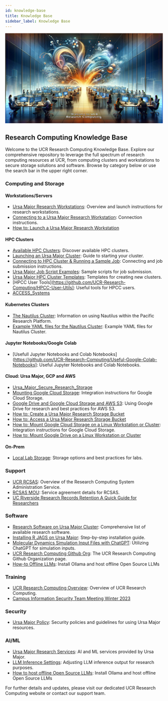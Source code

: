 ```yaml
---
id: knowledge-base
title: Knowledge Base
sidebar_label: Knowledge Base
---
```


<img src="../assets/welcome.jpg" alt="Banner Image" style="width: 100%; object-fit: scale-down; height: auto; max-height: 400px;">



## Research Computing Knowledge Base

Welcome to the UCR Research Computing Knowledge Base. Explore our comprehensive repository to leverage the full spectrum of research computing resources at UCR, from computing clusters and workstations to secure storage solutions and software. Browse by category below or use the search bar in the upper right corner. 
### Computing and Storage

#### Workstations/Servers
- [Ursa Major Research Workstations](Ursa_Major_Research_Workstations.md): Overview and launch instructions for research workstations.
- [Connecting to a Ursa Major Research Workstation](Ursa_Major_Research_Workstations_How_to_Connect.md): Connection instructions.
- [How to: Launch a Ursa Major Research Workstation](Ursa_Major_Research_Workstations_How_to_Launch.md)

#### HPC Clusters
- [Available HPC Clusters](Available_Clusters.md): Discover available HPC clusters.
- [Launching an Ursa Major Cluster](How_To_Launch_a_Ursa_Major_Cluster.md): Guide to starting your cluster.
- [Connecting to HPC Cluster & Running a Sample Job](how_to_connect_to_hpc_cluster_run_sample_job.md): Connecting and job submission instructions.
- [Ursa Major Job Script Examples](https://github.com/UCR-Research-Computing/UCR-Ursa-Major-Slurm-Job-Scripts): Sample scripts for job submission.
- [Ursa Major HPC Cluster Templates](https://github.com/UCR-Research-Computing/UCR-Ursa-Major-Cluster-Blueprints): Templates for creating new clusters.
- [HPCC User Tools](https://github.com/UCR-Research-Computing/HPCC-User-Utils]: Useful tools for HPCC users.
- [ACCESS_Systems](../pages/nsf_access.md)


#### Kubernetes Clusters
- [The Nautilus Cluster](The_Nautilus_Cluster.md): Information on using Nautilus within the Pacific Research Platform.
- [Example YAML files for the Nautilus Cluster](https://github.com/UCR-Research-Computing/Nautilus-Cluster-Example-Yaml-Files): Example YAML files for Nautilus Cluster.


#### Jupyter Notebooks/Google Colab
- [Usefull Jupyter Notebooks and Colab Notebooks](https://github.com/UCR-Research-Computing/Useful-Google-Colab-Notebooks]: Useful Jupyter Notebooks and Colab Notebooks.

#### Cloud: Ursa Major, GCP and AWS
- [Ursa_Major_Secure_Research_Storage](Ursa_Major_Secure_Research_Storage.md)
- [Mounting Google Cloud Storage](how_to_mount_google_cloud_storage.md): Integration instructions for Google Cloud Storage.
- [Google Drive and Google Cloud Storage and AWS S3](Google_Drive.md): Using Google Drive for research and best practices for AWS S3.
- [How to: Create a Ursa Major Research Storage Bucket](Ursa_Major_Research_Storage_How_to_Create_Bucket.md)
- [How to: Access a Ursa Major Research Storage Bucket](Ursa_Major_Research_Storage_How_to_Access_Bucket.md)
- [How to: Mount Google Cloud Storage on a Linux Workstation or Cluster](how_to_mount_google_cloud_storage.md): Integration instructions for Google Cloud Storage.
- [How to: Mount Google Drive on a Linux Workstation or Cluster](how_to_mount_google_drive.md)

#### On-Prem
- [Local Lab Storage](Local_Lab_Storage.md): Storage options and best practices for labs.

### Support

- [UCR RCSAS](UCR_Research_Computing_System_Administration_Service.md): Overview of the Research Computing System Administration Service.
- [RCSAS MOU](https://docs.google.com/document/d/19nYYXakruAbg1pxKybpSddSz8p1TBiBc/edit?usp=sharing&ouid=115996119773834121624&rtpof=true&sd=true): Service agreement details for RCSAS.
- [UC Riverside Research Records Retention A Quick Guide for Researchers](../pages/ucr_research_records_retention_guide.md)

### Software

- [Research Software on Ursa Major Cluster](https://spack.readthedocs.io/en/latest/package_list.html): Comprehensive list of available research software.
- [Installing R JAGS on Ursa Major](R-JAGS.md): Step-by-step installation guide.
- [Molecular Dynamics Simulation Input Files with ChatGPT](md_simulation_input_files_chatpgt.md): Utilizing ChatGPT for simulation inputs.
- [UCR Research Computing Github Org](https://github.com/UCR-Research-Computing): The UCR Research Computing Github Organization page.
- [How-to Offline LLMs](./ollama-how-to.md): Install Ollama and host offline Open Source LLMs


### Training

- [UCR Research Computing Overview](https://docs.google.com/presentation/d/e/2PACX-1vQaCJAlyQ2zdtu9dROaZZ5SZWEU_dEW49klE-stzFLWDHKNvaGlhDEqFTFu2xs6nw/pub?start=false&loop=false&delayms=3000): Overview of UCR Research Computing.
- [Campus Information Security Team Meeting Winter 2023](https://docs.google.com/presentation/d/e/2PACX-1vRqjZ3mc576V0tKfMCSxEXt1ehXfxDU2b_SJ-s4hHt49LG3WszP3ZS5O5SZLd2ldQ/pub?start=false&loop=false&delayms=3000)

### Security

- [Ursa Major Policy](Ursa_Major_Policy.md): Security policies and guidelines for using Ursa Major resources.

### AI/ML

- [Ursa Major Research Services](Ursa_Major_Research_Services.md): AI and ML services provided by Ursa Major.
- [LLM Inference Settings](llm_inference_settings.md): Adjusting LLM inference output for research purposes.
- [How to host offline Open Source LLMs](ollama-how-to.md): Install Ollama and host offline Open Source LLMs

For further details and updates, please visit our dedicated UCR Research Computing website or contact our support team.